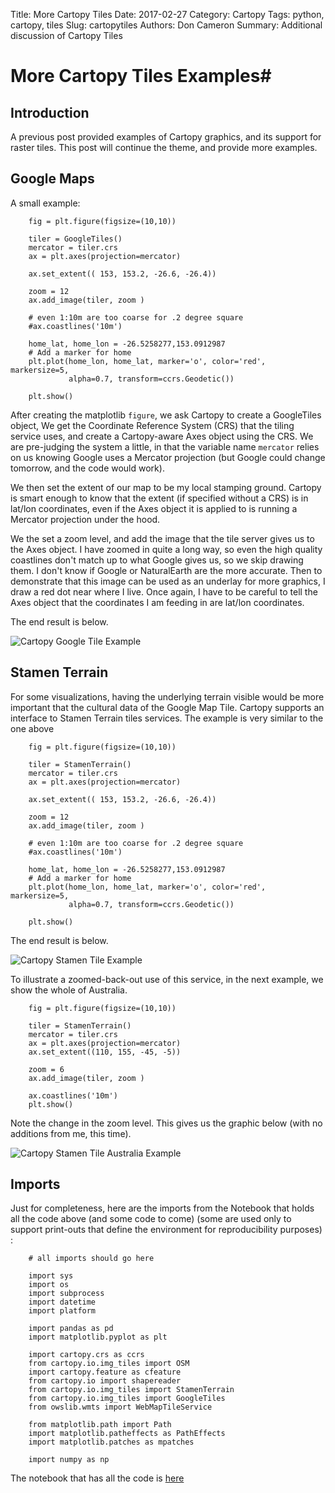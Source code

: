 Title: More Cartopy Tiles
Date: 2017-02-27
Category: Cartopy
Tags: python, cartopy, tiles
Slug: cartopytiles
Authors: Don Cameron
Summary: Additional discussion of Cartopy Tiles



# More Cartopy Tiles Examples#

## Introduction
A previous post provided examples of Cartopy graphics, and its support for raster tiles.  This post will continue the theme, and provide more examples.


## Google Maps ##
A small example:

		fig = plt.figure(figsize=(10,10))
		 
		tiler = GoogleTiles()
		mercator = tiler.crs
		ax = plt.axes(projection=mercator)
		 
		ax.set_extent(( 153, 153.2, -26.6, -26.4))
		 
		zoom = 12
		ax.add_image(tiler, zoom )
		 
		# even 1:10m are too coarse for .2 degree square
		#ax.coastlines('10m')
		 
		home_lat, home_lon = -26.5258277,153.0912987
		# Add a marker for home
		plt.plot(home_lon, home_lat, marker='o', color='red', markersize=5,
		         alpha=0.7, transform=ccrs.Geodetic())
		 
		plt.show()


After creating the matplotlib `figure`, we ask Cartopy to create a GoogleTiles object,  We get the Coordinate Reference System (CRS) that the tiling service
uses, and create a Cartopy-aware Axes object using the CRS.  We are pre-judging the system a little, in that the variable name `mercator` relies on us knowing
Google uses a Mercator projection (but Google could change tomorrow, and the code would work).

We then set the extent of our map to be my local stamping ground.   Cartopy is smart enough to know that the extent (if specified without a CRS) is in lat/lon coordinates, even if
the Axes object it is applied to is running a Mercator projection under the hood.

We the set a zoom level, and add the image that the tile server gives us to the Axes object.  I have zoomed in quite a long way, so even the high quality coastlines
don't match up to what Google gives us, so we skip drawing them.  I don't know if Google or NaturalEarth are the more accurate.
Then to demonstrate that this image can be used as an underlay for more graphics, I draw a red dot near where I live.  Once again, I have to be
careful to tell the Axes object that the coordinates I am feeding in are lat/lon coordinates.

The end result is below.

![Cartopy Google Tile Example]({filename}images/googletile.png)

## Stamen Terrain ##

For some visualizations, having the underlying terrain visible would be more important that the cultural data of the Google Map Tile.  Cartopy supports an interface to
Stamen Terrain tiles services.  The example is very similar to the one above

		fig = plt.figure(figsize=(10,10))
		 
		tiler = StamenTerrain()
		mercator = tiler.crs
		ax = plt.axes(projection=mercator)
		 
		ax.set_extent(( 153, 153.2, -26.6, -26.4))
		 
		zoom = 12
		ax.add_image(tiler, zoom )
		 
		# even 1:10m are too coarse for .2 degree square
		#ax.coastlines('10m')
		 
		home_lat, home_lon = -26.5258277,153.0912987
		# Add a marker for home
		plt.plot(home_lon, home_lat, marker='o', color='red', markersize=5,
		         alpha=0.7, transform=ccrs.Geodetic())
		 
		plt.show()



The end result is below.

![Cartopy Stamen Tile Example]({filename}images/stamen01.png)

To illustrate a zoomed-back-out use of this service, in the next example, we show the whole of Australia.



		fig = plt.figure(figsize=(10,10))
		 
		tiler = StamenTerrain()
		mercator = tiler.crs
		ax = plt.axes(projection=mercator)
		ax.set_extent((110, 155, -45, -5))
		 
		zoom = 6
		ax.add_image(tiler, zoom )
		 
		ax.coastlines('10m')
		plt.show()

Note the change in the zoom level.  This gives us the graphic below (with no additions from me, this time).

![Cartopy Stamen Tile Australia Example]({filename}images/stamen02.png)

## Imports ##

Just for completeness, here are the imports from the Notebook that holds all the code above (and some code to come)
(some are used only to support print-outs that define the environment for reproducibility purposes) :

		# all imports should go here
		 
		import sys
		import os
		import subprocess
		import datetime
		import platform
		 
		import pandas as pd
		import matplotlib.pyplot as plt
		 
		import cartopy.crs as ccrs
		from cartopy.io.img_tiles import OSM
		import cartopy.feature as cfeature
		from cartopy.io import shapereader
		from cartopy.io.img_tiles import StamenTerrain
		from cartopy.io.img_tiles import GoogleTiles
		from owslib.wmts import WebMapTileService
		 
		from matplotlib.path import Path
		import matplotlib.patheffects as PathEffects
		import matplotlib.patches as mpatches
		 
		import numpy as np

The notebook that has all the code is [here]({filename}notebooks/WorldChoroplethNotebook.html)